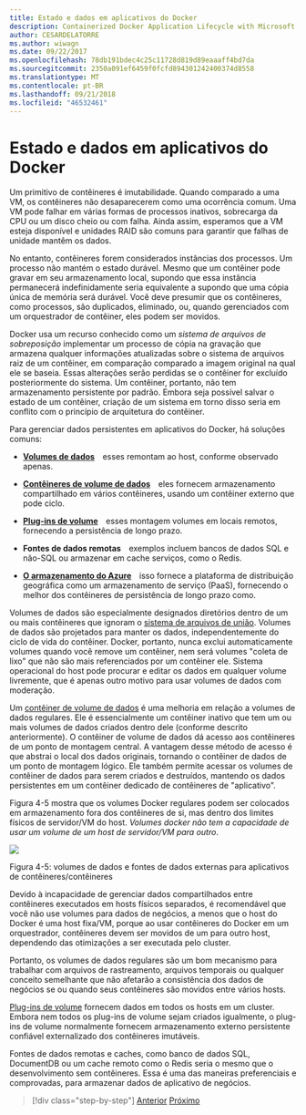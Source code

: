 ```yaml
---
title: Estado e dados em aplicativos do Docker
description: Containerized Docker Application Lifecycle with Microsoft Platform and Tools (Ciclo de vida de aplicativo do Docker em contêineres com a plataforma e as ferramentas da Microsoft)
author: CESARDELATORRE
ms.author: wiwagn
ms.date: 09/22/2017
ms.openlocfilehash: 78db191bdec4c25c11728d819d89eaaaff4bd7da
ms.sourcegitcommit: 2350a091ef6459f0fcfd894301242400374d8558
ms.translationtype: MT
ms.contentlocale: pt-BR
ms.lasthandoff: 09/21/2018
ms.locfileid: "46532461"
---
```

# <a name="state-and-data-in-docker-applications"></a>Estado e dados em aplicativos do Docker

Um primitivo de contêineres é imutabilidade. Quando comparado a uma VM, os contêineres não desaparecerem como uma ocorrência comum. Uma VM pode falhar em várias formas de processos inativos, sobrecarga da CPU ou um disco cheio ou com falha. Ainda assim, esperamos que a VM esteja disponível e unidades RAID são comuns para garantir que falhas de unidade mantêm os dados.

No entanto, contêineres forem considerados instâncias dos processos. Um processo não mantém o estado durável. Mesmo que um contêiner pode gravar em seu armazenamento local, supondo que essa instância permanecerá indefinidamente seria equivalente a supondo que uma cópia única de memória será durável. Você deve presumir que os contêineres, como processos, são duplicados, eliminado, ou, quando gerenciados com um orquestrador de contêiner, eles podem ser movidos.

Docker usa um recurso conhecido como um *sistema de arquivos de sobreposição* implementar um processo de cópia na gravação que armazena qualquer informações atualizadas sobre o sistema de arquivos raiz de um contêiner, em comparação comparado a imagem original na qual ele se baseia. Essas alterações serão perdidas se o contêiner for excluído posteriormente do sistema. Um contêiner, portanto, não tem armazenamento persistente por padrão. Embora seja possível salvar o estado de um contêiner, criação de um sistema em torno disso seria em conflito com o princípio de arquitetura do contêiner.

Para gerenciar dados persistentes em aplicativos do Docker, há soluções comuns:

-   [**Volumes de dados**](https://docs.docker.com/engine/tutorials/dockervolumes/) esses remontam ao host, conforme observado apenas.

-   [**Contêineres de volume de dados**](https://docs.docker.com/engine/tutorials/dockervolumes/#/creating-and-mounting-a-data-volume-container) eles fornecem armazenamento compartilhado em vários contêineres, usando um contêiner externo que pode ciclo.

-   [**Plug-ins de volume**](https://docs.docker.com/engine/tutorials/dockervolumes/#/mount-a-shared-storage-volume-as-a-data-volume) esses montagem volumes em locais remotos, fornecendo a persistência de longo prazo.

-   **Fontes de dados remotas** exemplos incluem bancos de dados SQL e não-SQL ou armazenar em cache serviços, como o Redis.

-   [**O armazenamento do Azure**](https://docs.microsoft.com/azure/storage/) isso fornece a plataforma de distribuição geográfica como um armazenamento de serviço (PaaS), fornecendo o melhor dos contêineres de persistência de longo prazo como.

Volumes de dados são especialmente designados diretórios dentro de um ou mais contêineres que ignoram o [sistema de arquivos de união](https://docs.docker.com/glossary/?term=Union%20file%20system). Volumes de dados são projetados para manter os dados, independentemente do ciclo de vida do contêiner. Docker, portanto, nunca exclui automaticamente volumes quando você remove um contêiner, nem será volumes "coleta de lixo" que não são mais referenciados por um contêiner ele. Sistema operacional do host pode procurar e editar os dados em qualquer volume livremente, que é apenas outro motivo para usar volumes de dados com moderação.

Um [contêiner de volume de dados](https://docs.docker.com/glossary/?term=volume) é uma melhoria em relação a volumes de dados regulares. Ele é essencialmente um contêiner inativo que tem um ou mais volumes de dados criados dentro dele (conforme descrito anteriormente). O contêiner de volume de dados dá acesso aos contêineres de um ponto de montagem central. A vantagem desse método de acesso é que abstrai o local dos dados originais, tornando o contêiner de dados de um ponto de montagem lógico. Ele também permite acessar os volumes de contêiner de dados para serem criados e destruídos, mantendo os dados persistentes em um contêiner dedicado de contêineres de "aplicativo".

Figura 4-5 mostra que os volumes Docker regulares podem ser colocados em armazenamento fora dos contêineres de si, mas dentro dos limites físicos de servidor/VM do host. *Volumes docker não tem a capacidade de usar um volume de um host de servidor/VM para outro*.

![](./media/image5.png)

Figura 4-5: volumes de dados e fontes de dados externas para aplicativos de contêineres/contêineres

Devido à incapacidade de gerenciar dados compartilhados entre contêineres executados em hosts físicos separados, é recomendável que você não use volumes para dados de negócios, a menos que o host do Docker é uma host fixa/VM, porque ao usar contêineres do Docker em um orquestrador, contêineres devem ser movidos de um para outro host, dependendo das otimizações a ser executada pelo cluster.

Portanto, os volumes de dados regulares são um bom mecanismo para trabalhar com arquivos de rastreamento, arquivos temporais ou qualquer conceito semelhante que não afetarão a consistência dos dados de negócios se ou quando seus contêineres são movidos entre vários hosts.

[Plug-ins de volume](https://docs.docker.com/engine/extend/plugins_volume/) fornecem dados em todos os hosts em um cluster. Embora nem todos os plug-ins de volume sejam criados igualmente, o plug-ins de volume normalmente fornecem armazenamento externo persistente confiável externalizado dos contêineres imutáveis.

Fontes de dados remotas e caches, como banco de dados SQL, DocumentDB ou um cache remoto como o Redis seria o mesmo que o desenvolvimento sem contêineres. Essa é uma das maneiras preferenciais e comprovadas, para armazenar dados de aplicativo de negócios.


>[!div class="step-by-step"]
[Anterior](monolithic-applications.md)
[Próximo](soa-applications.md)

